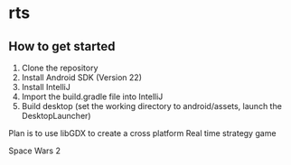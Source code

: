 # rts

## How to get started

1. Clone the repository
2. Install Android SDK (Version 22)
3. Install IntelliJ
4. Import the build.gradle file into IntelliJ
5. Build desktop (set the working directory to android/assets, launch the DesktopLauncher)

Plan is to use libGDX to create a cross platform Real time strategy game

Space Wars 2
